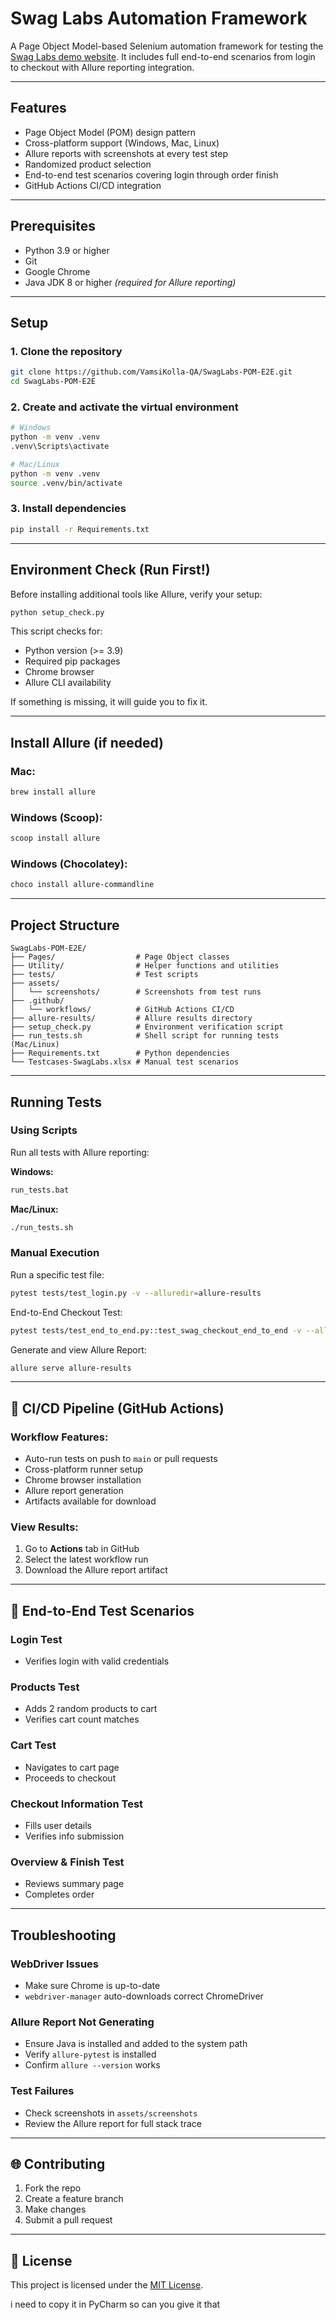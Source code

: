 # Swag Labs Automation Framework

A Page Object Model-based Selenium automation framework for testing the [Swag Labs demo website](https://www.saucedemo.com/). It includes full end-to-end scenarios from login to checkout with Allure reporting integration.

---

##  Features

- Page Object Model (POM) design pattern
- Cross-platform support (Windows, Mac, Linux)
- Allure reports with screenshots at every test step
- Randomized product selection
- End-to-end test scenarios covering login through order finish
- GitHub Actions CI/CD integration

---

##  Prerequisites

- Python 3.9 or higher
- Git
- Google Chrome
- Java JDK 8 or higher *(required for Allure reporting)*

---

## Setup

### 1. Clone the repository

```bash
git clone https://github.com/VamsiKolla-QA/SwagLabs-POM-E2E.git
cd SwagLabs-POM-E2E
```

### 2. Create and activate the virtual environment

```bash
# Windows
python -m venv .venv
.venv\Scripts\activate

# Mac/Linux
python -m venv .venv
source .venv/bin/activate
```

### 3. Install dependencies

```bash
pip install -r Requirements.txt
```

---

##  Environment Check (Run First!)

Before installing additional tools like Allure, verify your setup:

```bash
python setup_check.py
```

This script checks for:

- Python version (>= 3.9)
- Required pip packages
- Chrome browser
- Allure CLI availability

If something is missing, it will guide you to fix it.

---

##  Install Allure (if needed)

### Mac:

```bash
brew install allure
```

### Windows (Scoop):

```bash
scoop install allure
```

### Windows (Chocolatey):

```bash
choco install allure-commandline
```

---

##  Project Structure

```
SwagLabs-POM-E2E/
├── Pages/                  # Page Object classes
├── Utility/                # Helper functions and utilities
├── tests/                  # Test scripts
├── assets/
│   └── screenshots/        # Screenshots from test runs
├── .github/
│   └── workflows/          # GitHub Actions CI/CD
├── allure-results/         # Allure results directory
├── setup_check.py          # Environment verification script
├── run_tests.sh            # Shell script for running tests (Mac/Linux)
├── Requirements.txt        # Python dependencies
└── Testcases-SwagLabs.xlsx # Manual test scenarios
```

---

##  Running Tests

### Using Scripts

Run all tests with Allure reporting:

**Windows:**

```bash
run_tests.bat
```

**Mac/Linux:**

```bash
./run_tests.sh
```

### Manual Execution

Run a specific test file:

```bash
pytest tests/test_login.py -v --alluredir=allure-results
```

End-to-End Checkout Test:

```bash
pytest tests/test_end_to_end.py::test_swag_checkout_end_to_end -v --alluredir=allure-results
```

Generate and view Allure Report:

```bash
allure serve allure-results
```

---

## 🚄 CI/CD Pipeline (GitHub Actions)

### Workflow Features:

- Auto-run tests on push to `main` or pull requests
- Cross-platform runner setup
- Chrome browser installation
- Allure report generation
- Artifacts available for download

### View Results:

1. Go to **Actions** tab in GitHub
2. Select the latest workflow run
3. Download the Allure report artifact

---

## 🔢 End-to-End Test Scenarios

### Login Test

- Verifies login with valid credentials

### Products Test

- Adds 2 random products to cart
- Verifies cart count matches

### Cart Test

- Navigates to cart page
- Proceeds to checkout

### Checkout Information Test

- Fills user details
- Verifies info submission

### Overview & Finish Test

- Reviews summary page
- Completes order

---

##  Troubleshooting

### WebDriver Issues

- Make sure Chrome is up-to-date
- `webdriver-manager` auto-downloads correct ChromeDriver

### Allure Report Not Generating

- Ensure Java is installed and added to the system path
- Verify `allure-pytest` is installed
- Confirm `allure --version` works

### Test Failures

- Check screenshots in `assets/screenshots`
- Review the Allure report for full stack trace

---

## 🌐 Contributing

1. Fork the repo
2. Create a feature branch
3. Make changes
4. Submit a pull request

---

## 📝 License

This project is licensed under the [MIT License](LICENSE).

i need to copy it in PyCharm so can you give it that 


